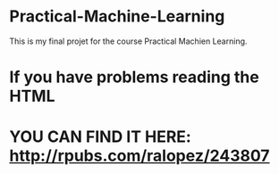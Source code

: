 # Practical-Machine-Learning
This is my final projet for the course Practical Machien Learning.
# If you have problems reading the HTML 
# YOU CAN FIND IT HERE: <http://rpubs.com/ralopez/243807>
